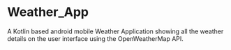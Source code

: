 # Weather_App
A Kotlin based android mobile Weather Application showing all the weather details on the user interface using the OpenWeatherMap API.
